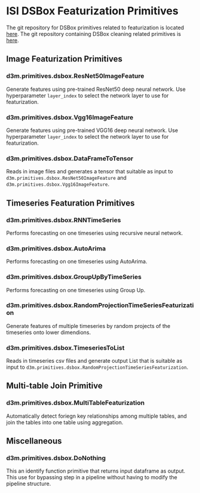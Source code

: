 # ISI DSBox Featurization Primitives

The git repository for DSBox primitives related to featurization is located [here](https://github.com/usc-isi-i2/dsbox-featurizer). The git repository containing DSBox cleaning related primitives is [here](https://github.com/usc-isi-i2/dsbox-cleaning).

## Image Featurization Primitives

### d3m.primitives.dsbox.ResNet50ImageFeature

Generate features using pre-trained ResNet50 deep neural network. Use hyperparameter `layer_index` to select the network layer to use for featurization.

### d3m.primitives.dsbox.Vgg16ImageFeature

Generate features using pre-trained VGG16 deep neural network. Use hyperparameter `layer_index` to select the network layer to use for featurization.

### d3m.primitives.dsbox.DataFrameToTensor

Reads in image files and generates a tensor that suitable as input to `d3m.primitives.dsbox.ResNet50ImageFeature` and `d3m.primitives.dsbox.Vgg16ImageFeature`.

## Timeseries Featuration Primitives

### d3m.primitives.dsbox.RNNTimeSeries

Performs forecasting on one timeseries using recursive neural network.

### d3m.primitives.dsbox.AutoArima

Performs forecasting on one timeseries using AutoArima.

### d3m.primitives.dsbox.GroupUpByTimeSeries

Performs forecasting on one timeseries using Group Up.

### d3m.primitives.dsbox.RandomProjectionTimeSeriesFeaturization

Generate features of multiple timeseries by random projects of the timeseries onto lower dimendions.

### d3m.primitives.dsbox.TimeseriesToList

Reads in timeseries csv files and generate output List that is suitable as input to `d3m.primitives.dsbox.RandomProjectionTimeSeriesFeaturization`.

## Multi-table Join Primitive

### d3m.primitives.dsbox.MultiTableFeaturization

Automatically detect foriegn key relationships among multiple tables, and join the tables into one table using aggregation.

## Miscellaneous

### d3m.primitives.dsbox.DoNothing

This an identify function primitive that returns input dataframe as output. This use for bypassing step in a pipeline without having to modify the pipeline structure.
